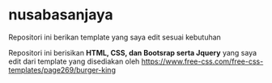# nusabasanjaya
Repositori ini berikan template yang saya edit sesuai kebutuhan

Repositori ini berisikan **HTML, CSS, dan Bootsrap serta Jquery** yang saya edit dari template yang disediakan oleh https://www.free-css.com/free-css-templates/page269/burger-king
